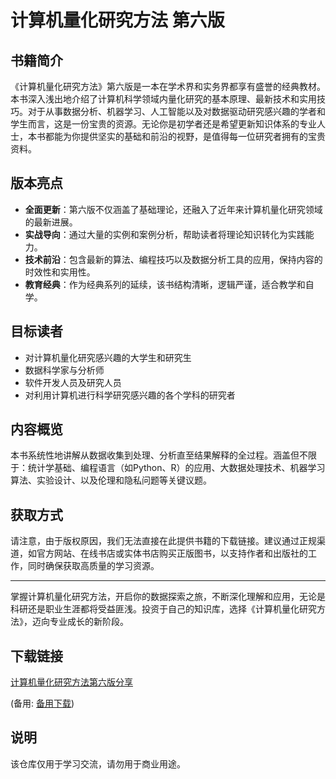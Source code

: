 # 计算机量化研究方法 第六版

## 书籍简介

《计算机量化研究方法》第六版是一本在学术界和实务界都享有盛誉的经典教材。本书深入浅出地介绍了计算机科学领域内量化研究的基本原理、最新技术和实用技巧。对于从事数据分析、机器学习、人工智能以及对数据驱动研究感兴趣的学者和学生而言，这是一份宝贵的资源。无论你是初学者还是希望更新知识体系的专业人士，本书都能为你提供坚实的基础和前沿的视野，是值得每一位研究者拥有的宝贵资料。

## 版本亮点

- **全面更新**：第六版不仅涵盖了基础理论，还融入了近年来计算机量化研究领域的最新进展。
- **实战导向**：通过大量的实例和案例分析，帮助读者将理论知识转化为实践能力。
- **技术前沿**：包含最新的算法、编程技巧以及数据分析工具的应用，保持内容的时效性和实用性。
- **教育经典**：作为经典系列的延续，该书结构清晰，逻辑严谨，适合教学和自学。

## 目标读者

- 对计算机量化研究感兴趣的大学生和研究生
- 数据科学家与分析师
- 软件开发人员及研究人员
- 对利用计算机进行科学研究感兴趣的各个学科的研究者

## 内容概览

本书系统性地讲解从数据收集到处理、分析直至结果解释的全过程。涵盖但不限于：统计学基础、编程语言（如Python、R）的应用、大数据处理技术、机器学习算法、实验设计、以及伦理和隐私问题等关键议题。

## 获取方式

请注意，由于版权原因，我们无法直接在此提供书籍的下载链接。建议通过正规渠道，如官方网站、在线书店或实体书店购买正版图书，以支持作者和出版社的工作，同时确保获取高质量的学习资源。

---

掌握计算机量化研究方法，开启你的数据探索之旅，不断深化理解和应用，无论是科研还是职业生涯都将受益匪浅。投资于自己的知识库，选择《计算机量化研究方法》，迈向专业成长的新阶段。

## 下载链接
[计算机量化研究方法第六版分享](https://pan.quark.cn/s/4f8d7d85b4be) 

(备用: [备用下载](https://pan.baidu.com/s/1kuR2xiUfJs-IlGtVDswDSA?pwd=1234))

## 说明

该仓库仅用于学习交流，请勿用于商业用途。
